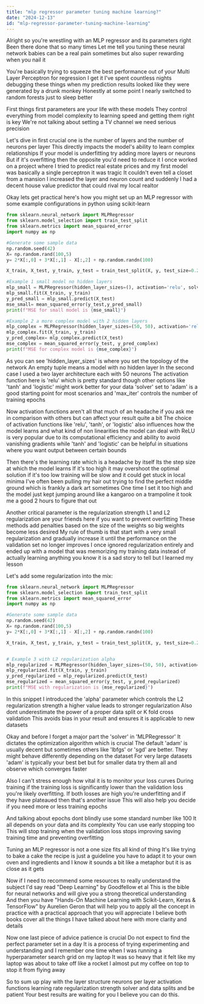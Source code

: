 ```yaml
---
title: "mlp regressor parameter tuning machine learning?"
date: "2024-12-13"
id: "mlp-regressor-parameter-tuning-machine-learning"
---
```


Alright so you're wrestling with an MLP regressor and its parameters right Been there done that so many times Let me tell you tuning these neural network babies can be a real pain sometimes but also super rewarding when you nail it

You're basically trying to squeeze the best performance out of your Multi Layer Perceptron for regression I get it I've spent countless nights debugging these things when my prediction results looked like they were generated by a drunk monkey Honestly at some point I nearly switched to random forests just to sleep better

First things first parameters are your life with these models They control everything from model complexity to learning speed and getting them right is key We're not talking about setting a TV channel we need serious precision

Let's dive in first crucial one is the number of layers and the number of neurons per layer This directly impacts the model's ability to learn complex relationships If your model is underfitting try adding more layers or neurons But if it's overfitting then the opposite you'd need to reduce it I once worked on a project where I tried to predict real estate prices and my first model was basically a single perceptron it was tragic It couldn't even tell a closet from a mansion I increased the layer and neuron count and suddenly I had a decent house value predictor that could rival my local realtor

Okay lets get practical here's how you might set up an MLP regressor with some example configurations in python using scikit-learn

```python
from sklearn.neural_network import MLPRegressor
from sklearn.model_selection import train_test_split
from sklearn.metrics import mean_squared_error
import numpy as np

#Generate some sample data
np.random.seed(42)
X= np.random.rand(100,5)
y= 2*X[:,0] + 3*X[:,1] - X[:,2] + np.random.randn(100)

X_train, X_test, y_train, y_test = train_test_split(X, y, test_size=0.2, random_state=42)

#Example 1 small model no hidden layers
mlp_small = MLPRegressor(hidden_layer_sizes=(), activation='relu', solver='adam', random_state=42, max_iter=500)
mlp_small.fit(X_train, y_train)
y_pred_small = mlp_small.predict(X_test)
mse_small= mean_squared_error(y_test,y_pred_small)
print(f"MSE for small model is {mse_small}")

#Example 2 a more complex model with 2 hidden layers
mlp_complex = MLPRegressor(hidden_layer_sizes=(50, 50), activation='relu', solver='adam', random_state=42, max_iter=500)
mlp_complex.fit(X_train, y_train)
y_pred_complex= mlp_complex.predict(X_test)
mse_complex = mean_squared_error(y_test, y_pred_complex)
print(f"MSE for complex model is {mse_complex}")
```

As you can see 'hidden_layer_sizes' is where you set the topology of the network An empty tuple means a model with no hidden layer In the second case I used a two layer architecture each with 50 neurons The activation function here is 'relu' which is pretty standard though other options like 'tanh' and 'logistic' might work better for your data 'solver' set to 'adam' is a good starting point for most scenarios and 'max_iter' controls the number of training epochs

Now activation functions aren't all that much of an headache if you ask me in comparison with others but can affect your result quite a bit The choice of activation functions like 'relu', 'tanh', or 'logistic' also influences how the model learns and what kind of non linearities the model can deal with ReLU is very popular due to its computational efficiency and ability to avoid vanishing gradients while 'tanh' and 'logistic' can be helpful in situations where you want output between certain bounds

Then there's the learning rate which is a headache by itself Its the step size at which the model learns If it's too high it may overshoot the optimal solution if it's too low training will be slow and it could get stuck in local minima I've often been pulling my hair out trying to find the perfect middle ground which is frankly a dark art sometimes One time I set it too high and the model just kept jumping around like a kangaroo on a trampoline it took me a good 2 hours to figure that out

Another critical parameter is the regularization strength L1 and L2 regularization are your friends here if you want to prevent overfitting These methods add penalties based on the size of the weights so big weights become less desired My rule of thumb is that start with a very small regularization and gradually increase it until the performance on the validation set no longer improves I once ignored regularization entirely and ended up with a model that was memorizing my training data instead of actually learning anything you know it is a sad story to tell but I learned my lesson

Let's add some regularization into the mix:

```python
from sklearn.neural_network import MLPRegressor
from sklearn.model_selection import train_test_split
from sklearn.metrics import mean_squared_error
import numpy as np

#Generate some sample data
np.random.seed(42)
X= np.random.rand(100,5)
y= 2*X[:,0] + 3*X[:,1] - X[:,2] + np.random.randn(100)

X_train, X_test, y_train, y_test = train_test_split(X, y, test_size=0.2, random_state=42)


# Example 3 with L2 regularization alpha
mlp_regularized = MLPRegressor(hidden_layer_sizes=(50, 50), activation='relu', solver='adam', alpha=0.01, random_state=42, max_iter=500)
mlp_regularized.fit(X_train, y_train)
y_pred_regularized = mlp_regularized.predict(X_test)
mse_regularized = mean_squared_error(y_test, y_pred_regularized)
print(f"MSE with regularization is {mse_regularized}")
```

In this snippet I introduced the 'alpha' parameter which controls the L2 regularization strength a higher value leads to stronger regularization Also dont underestimate the power of a proper data split or K fold cross validation This avoids bias in your result and ensures it is applicable to new datasets

Okay and before I forget a major part the 'solver' in 'MLPRegressor' It dictates the optimization algorithm which is crucial The default 'adam' is usually decent but sometimes others like 'lbfgs' or 'sgd' are better. They might behave differently depending on the dataset For very large datasets 'adam' is typically your best bet but for smaller data try them all and observe which converges faster

Also I can't stress enough how vital it is to monitor your loss curves During training if the training loss is significantly lower than the validation loss you're likely overfitting. If both losses are high you're underfitting and if they have plateaued then that's another issue This will also help you decide if you need more or less training epochs

And talking about epochs dont blindly use some standard number like 100 It all depends on your data and its complexity You can use early stopping too This will stop training when the validation loss stops improving saving training time and preventing overfitting

Tuning an MLP regressor is not a one size fits all kind of thing It's like trying to bake a cake the recipe is just a guideline you have to adapt it to your own oven and ingredients and I know it sounds a bit like a metaphor but it is as close as it gets

Now if I need to recommend some resources to really understand the subject I'd say read "Deep Learning" by Goodfellow et al This is the bible for neural networks and will give you a strong theoretical understanding And then you have "Hands-On Machine Learning with Scikit-Learn, Keras & TensorFlow" by Aurelien Geron that will help you to apply all the concept in practice with a practical approach that you will appreciate I believe both books cover all the things I have talked about here with more clarity and details

Now one last piece of advice patience is crucial Do not expect to find the perfect parameter set in a day It is a process of trying experimenting and understanding and I remember one time when I was running a hyperparameter search grid on my laptop It was so heavy that it felt like my laptop was about to take off like a rocket I almost put my coffee on top to stop it from flying away

So to sum up play with the layer structure neurons per layer activation functions learning rate regularization strength solver and data splits and be patient Your best results are waiting for you I believe you can do this.
